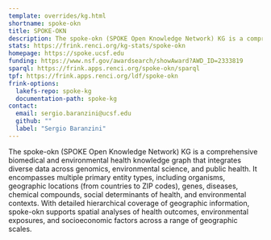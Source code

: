 ```yaml
---
template: overrides/kg.html
shortname: spoke-okn
title: SPOKE-OKN
description: The spoke-okn (SPOKE Open Knowledge Network) KG is a comprehensive biomedical and environmental health knowledge graph that integrates diverse data across genomics, environmental science, and public health. It encompasses multiple primary entity types, including organisms, geographic locations (from countries to ZIP codes), genes, diseases, chemical compounds, social determinants of health, and environmental contexts. With detailed hierarchical coverage of geographic information, spoke-okn supports spatial analyses of health outcomes, environmental exposures, and socioeconomic factors across a range of geographic scales.
stats: https://frink.renci.org/kg-stats/spoke-okn
homepage: https://spoke.ucsf.edu
funding: https://www.nsf.gov/awardsearch/showAward?AWD_ID=2333819
sparql: https://frink.apps.renci.org/spoke-okn/sparql
tpf: https://frink.apps.renci.org/ldf/spoke-okn
frink-options:
  lakefs-repo: spoke-kg
  documentation-path: spoke-kg
contact:
  email: sergio.baranzini@ucsf.edu
  github: ""
  label: "Sergio Baranzini"
---
```


The spoke-okn (SPOKE Open Knowledge Network) KG is a comprehensive biomedical and environmental health knowledge graph that integrates diverse data across genomics, environmental science, and public health. It encompasses multiple primary entity types, including organisms, geographic locations (from countries to ZIP codes), genes, diseases, chemical compounds, social determinants of health, and environmental contexts. With detailed hierarchical coverage of geographic information, spoke-okn supports spatial analyses of health outcomes, environmental exposures, and socioeconomic factors across a range of geographic scales.
